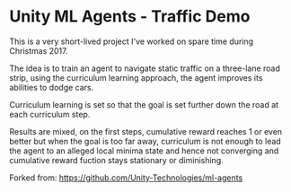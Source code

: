 # Unity ML Agents - Traffic Demo

This is a very short-lived project I've worked on spare time during Christmas 2017.

The idea is to train an agent to navigate static traffic on a three-lane road strip,
using the curriculum learning approach, the agent improves its abilities to dodge cars.

Curriculum learning is set so that the goal is set further down the road at each curriculum
step.

Results are mixed, on the first steps, cumulative reward reaches 1 or even better but when
the goal is too far away, curriculum is not enough to lead the agent to an alleged local
minima state and hence not converging and cumulative reward fuction stays stationary or
diminishing.

Forked from:
https://github.com/Unity-Technologies/ml-agents


